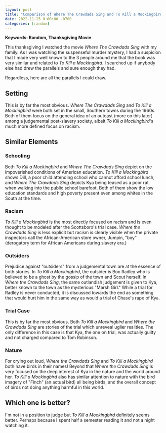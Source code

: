 ```yaml
---
layout: post
title: "Comparison of Where The Crawdads Sing and To Kill a Mockingbird"
date: 2022-11-25 0:00:00 -0700
categories: [random]
---
```


<script type="text/javascript"
  src="https://cdnjs.cloudflare.com/ajax/libs/mathjax/2.7.0/MathJax.js?config=TeX-AMS_CHTML">
</script>
<script type="text/x-mathjax-config">
  MathJax.Hub.Config({
    tex2jax: {
      inlineMath: [['$','$'], ['\\(','\\)']],
      processEscapes: true},
      jax: ["input/TeX","input/MathML","input/AsciiMath","output/CommonHTML"],
      extensions: ["tex2jax.js","mml2jax.js","asciimath2jax.js","MathMenu.js","MathZoom.js","AssistiveMML.js", "[Contrib]/a11y/accessibility-menu.js"],
      TeX: {
      extensions: ["AMSmath.js","AMSsymbols.js","noErrors.js","noUndefined.js"],
      equationNumbers: {
      autoNumber: "AMS"
      }
    }
  });
</script>

**Keywords: Random, Thanksgiving Movie**

This thanksgiving I watched the movie _Where The Crawdads Sing_ with my family. As I was watching the suspenseful murder mystery, I had a suspicion that I made very well known to the 3 people around me that the book was very similar and related to _To Kill a Mockingbird_. I searched up if anybody else had drew the parallels and sure enough they had.

Regardless, here are all the parallels I could draw.

## Setting

This is by far the most obvious. _Where The Crawdads Sing_ and _To Kill a Mockingbird_ were both set in the small, Southern towns during the 1960s. Both of them focus on the general idea of an outcast (more on this later) among a judgemental post-slavery society, albeit _To Kill a Mockingbird_'s much more defined focus on racism.

## Similar Elements

### Schooling

Both _To Kill a Mockingbird_ and _Where The Crawdads Sing_ depict on the impoverished conditions of American education. _To Kill a Mockingbird_ shows Dill, a poor child attending school who cannot afford school lunch, and _Where The Crawdads Sing_ depicts Kya being teased as a poor rat when walking into the public school barefoot. Both of them show the low education standards and high poverty present even among whites in the South at the time.

### Racism

_To Kill a Mockingbird_ is the most directly focused on racism and is even thought to be modeled after the Scottsboro's trial case. _Where the Crawdads Sing_ is less explicit but racism is clearly visible when the private inspectors call the African-American store owner, Jumpin, "boy" (derogatory term for African Americans during slavery era.)

### Outsiders

Prejudice against "outsiders" from a judgemental town are at the essence of both stories. In _To Kill a Mockingbird_, the outsider is Boo Radley who is believed to be a ghost by the gossip of the town and Scout herself. In _Where the Crawdads Sing_, the same outlandish judgement is given to Kya, better known to the town as the mysterious "Marsh Girl." While a trial for Radley is never conducted, it is discussed towards the end as something that would hurt him in the same way as would a trial of Chase's rape of Kya.

### Trial Case

This is by far the most obvious. Both _To Kill a Mockingbird_ and _Where the Crawdads Sing_ are stories of the trial which unreveal uglier realities. The only difference in this case is that Kya, the one on trial, was actually guilty and not charged compared to Tom Robinson.

### Nature

For crying out loud, _Where the Crawdads Sing_ and _To Kill a Mockingbird_ both have birds in their names! Beyond that _Where the Crawdads Sing_ is very focused on the deep interest of Kya in the nature and the world around her. _To Kill a Mockingbird_ also has similar attention to nature with the bird imagery of "Finch" (an actual bird) all being birds, and the overall concept of birds not doing anything harmful in this world.

## Which one is better?

I'm not in a position to judge but _To Kill a Mockingbird_ definitely seems better. Perhaps because I spent half a semester reading it and not a night watching it.
